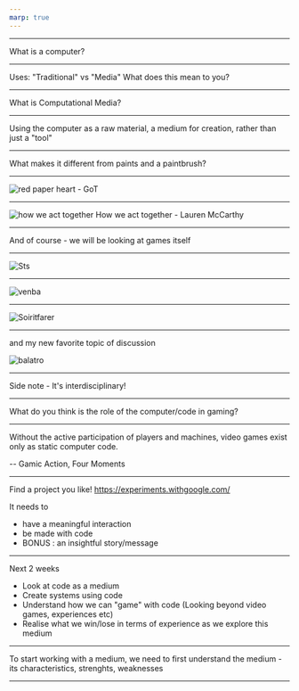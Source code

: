 ```yaml
---
marp: true
---
```



--------

What is a computer?

---------

Uses:
"Traditional" vs "Media" 
What does this mean to you?

-------------------

What is Computational Media?

-------------------

Using the computer as a raw material, a medium for creation, rather than just a "tool"

---------

What makes it different from paints and a paintbrush?

---------

![red paper heart - GoT](https://redpaperheart.com/media/work/sword-experience/got_swordexperience_hero.jpg)

--------

![how we act together](https://freight.cargo.site/t/original/i/2b4d38fe9a5b7d397f65ae3310e1e370c1ff76816e4f961cc8ffb49a53302adb/nod-comp.gif)
How we act together - Lauren McCarthy

---------

And of course - we will be looking at games itself

--------

![Sts](https://cdn.mos.cms.futurecdn.net/v2/t:0,l:0,cw:2560,ch:1440,q:80,w:2560/TDMa8x6pA9xmbL6dVDWtbF.jpg)

---------

![venba](https://shared.akamai.steamstatic.com/store_item_assets/steam/apps/1491670/capsule_616x353.jpg?t=1753814411)

--------

![Soiritfarer](https://shared.akamai.steamstatic.com/store_item_assets/steam/apps/972660/ss_6ae155cb7c5f65f46a8f0dc43ba57aff8f57616c.1920x1080.jpg?t=1752503178)

--------

and my new favorite topic of discussion

![balatro](https://assets.nintendo.com/image/upload/ar_16:9,b_auto:border,c_lpad/b_white/f_auto/q_auto/dpr_1.5/c_scale,w_500/ncom/software/switch/70010000072051/35441b4f267cdeb5fe46f6634d46f8bca1b4978b757834c7a0485cd4bf4b2590)


--------

Side note - It's interdisciplinary!

-------------------

What do you think is the role of the computer/code in gaming?

-------------------

Without the active participation of players and machines, video games exist only as static computer code.

-- Gamic Action, Four Moments

---------

Find a project you like!
https://experiments.withgoogle.com/

It needs to
- have a meaningful interaction
- be made with code
- BONUS : an insightful story/message

-------------------

Next 2 weeks
- Look at code as a medium
- Create systems using code 
- Understand how we can "game" with code (Looking beyond video games, experiences etc)
- Realise what we win/lose in terms of experience as we explore this medium

-------

To start working with a medium, we need to first understand the medium - its characteristics, strenghts, weaknesses

----------






